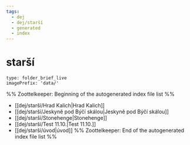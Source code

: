 ```yaml
---
tags:
  - dej
  - dej/starší
  - generated
  - index
---
```

# starší
```ccard
type: folder_brief_live
imagePrefix: 'data/'
```
%% Zoottelkeeper: Beginning of the autogenerated index file list  %%
-  [[dej/starší/Hrad Kalich|Hrad Kalich]]
-  [[dej/starší/Jeskyně pod Býčí skálou|Jeskyně pod Býčí skálou]]
-  [[dej/starší/Stonehenge|Stonehenge]]
-  [[dej/starší/Test 11.10.|Test 11.10.]]
-  [[dej/starší/úvod|úvod]]
%% Zoottelkeeper: End of the autogenerated index file list  %%

